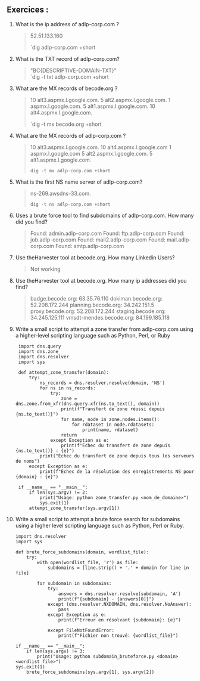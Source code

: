 
## Exercices :

1. What is the ip address of adlp-corp.com ?
    
    > 52.51.133.160 
    > 
    > `dig adlp-corp.com +short
    
2. What is the TXT record of adlp-corp.com?
    
    > "BC{DESCRIPTIVE-DOMAIN-TXT}"  
    > `dig -t txt adlp-corp.com +short
    
3. What are the MX records of becode.org ?
    
    > 10 alt3.aspmx.l.google.com.
    > 5 alt2.aspmx.l.google.com.
    > 1 aspmx.l.google.com.
    > 5 alt1.aspmx.l.google.com.
    > 10 alt4.aspmx.l.google.com.
    > 
    > `dig -t mx becode.org +short
    
4. What are the MX records of adlp-corp.com ?
    
    > 10 alt3.aspmx.l.google.com.
    > 10 alt4.aspmx.l.google.com
    > 1 aspmx.l.google.com
    > 5 alt2.aspmx.l.google.com.
    > 5 alt1.aspmx.l.google.com.
    >
    > `dig -t mx adlp-corp.com +short`
    
5. What is the first NS name server of adlp-corp.com?
    
    > ns-269.awsdns-33.com.
    > 
    > `dig -t ns adlp-corp.com +short`
    
6. Uses a brute force tool to find subdomains of adlp-corp.com. How many did you find?
    
    >Found: admin.adlp-corp.com
    >Found: ftp.adlp-corp.com
    >Found: job.adlp-corp.com
    >Found: mail2.adlp-corp.com
    >Found: mail.adlp-corp.com
    >Found: smtp.adlp-corp.com 
    
7. Use theHarvester tool at becode.org. How many Linkedin Users?
    
    > Not working
    
8. Use theHarvester tool at becode.org. How many ip addresses did you find?
    
    > badge.becode.org: 63.35.76.110
    > dokiman.becode.org: 52.208.172.244
    > planning.becode.org: 34.242.151.5
    > proxy.becode.org: 52.208.172.244
    > staging.becode.org: 34.245.125.111
    > vmsdt-mendes.becode.org: 84.199.185.118
    
9. Write a small script to attempt a zone transfer from adlp-corp.com using a higher-level scripting language such as Python, Perl, or Ruby
    
		import dns.query
		import dns.zone
		import dns.resolver
		import sys

		def attempt_zone_transfer(domain):
		    try:
		        ns_records = dns.resolver.resolve(domain, 'NS')
		        for ns in ns_records:
		            try:
		                zone = dns.zone.from_xfr(dns.query.xfr(ns.to_text(), domain))
		                print(f"Transfert de zone réussi depuis {ns.to_text()}")
		                for name, node in zone.nodes.items():
		                    for rdataset in node.rdatasets:
		                        print(name, rdataset)
		                return
		            except Exception as e:
		                print(f"Échec du transfert de zone depuis {ns.to_text()} : {e}")
		        print("Échec du transfert de zone depuis tous les serveurs de noms")
		    except Exception as e:
		        print(f"Échec de la résolution des enregistrements NS pour {domain} : {e}")
		
		if __name__ == "__main__":
		    if len(sys.argv) != 2:
		        print("Usage: python zone_transfer.py <nom_de_domaine>")
		        sys.exit(1)
		    attempt_zone_transfer(sys.argv[1])
    
10. Write a small script to attempt a brute force search for subdomains using a higher level scripting language such as Python, Perl or Ruby.
    
		import dns.resolver
		import sys
		
		def brute_force_subdomains(domain, wordlist_file):
		    try:
		        with open(wordlist_file, 'r') as file:
		            subdomains = [line.strip() + '.' + domain for line in file]

		        for subdomain in subdomains:
		            try:
		                answers = dns.resolver.resolve(subdomain, 'A')
		                print(f"{subdomain} - {answers[0]}")
		            except (dns.resolver.NXDOMAIN, dns.resolver.NoAnswer):
		                pass
		            except Exception as e:
		                print(f"Erreur en résolvant {subdomain}: {e}")

				    except FileNotFoundError:
				        print(f"Fichier non trouvé: {wordlist_file}")

		if __name__ == "__main__":
		    if len(sys.argv) != 3:
		        print("Usage: python subdomain_bruteforce.py <domain> <wordlist_file>")
        sys.exit(1)
		    brute_force_subdomains(sys.argv[1], sys.argv[2])
